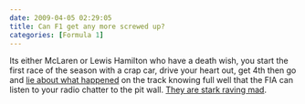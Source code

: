 ```yaml
---
date: 2009-04-05 02:29:05
title: Can F1 get any more screwed up?
categories: [Formula 1]
---
```


Its either McLaren or Lewis Hamilton who have a death wish, you start the first race of the season with a crap car, drive your heart out, get 4th then go and [lie about what happened](http://news.bbc.co.uk/sport2/hi/motorsport/formula_one/7978186.stm) on the track knowing full well that the FIA can listen to your radio chatter to the pit wall. [They are stark raving mad](http://www.bbc.co.uk/blogs/f1mole/2009/04/hamilton-makes-a-swift-getaway.html).
